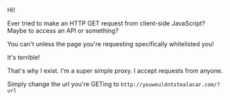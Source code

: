 Hi!

Ever tried to make an HTTP GET request from client-side JavaScript? Maybe to access an API or something?

You can't unless the page you're requesting specifically whitelisted you!

It's terrible!

That's why I exist. I'm a super simple proxy. I accept requests from anyone. 

Simply change the url you're GETing to `http://youwouldntstealacar.com/?url`